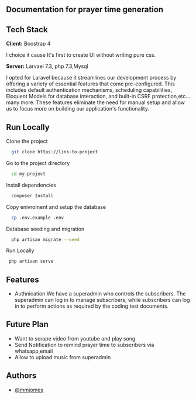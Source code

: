 
## Documentation for prayer time generation



## Tech Stack

**Client:** Boostrap 4

I choice it cause It's first to create UI without writing pure css.

**Server:** Larvael 7.3, php 7.3,Mysql

I opted for Laravel because it streamlines our development process by offering a variety of essential features that come pre-configured. This includes default authentication mechanisms, scheduling capabilities, Eloquent Models for database interaction, and built-in CSRF protection,etc... many more. These features eliminate the need for manual setup and allow us to focus more on building our application's functionality.


## Run Locally

Clone the project

```bash
  git clone https://link-to-project
```

Go to the project directory

```bash
  cd my-project
```

Install dependencies

```bash
  composer Install
```

Copy enivroment and setup the database

```bash
  cp .env.example .env
```
Database seeding and migration
```bash
  php artisan migrate --seed
```
Run Locally

```bash
 php artisan serve

```

## Features

- Authnication
We have a superadmin who controls the subscribers. The superadmin can log in to manage subscribers, while subscribers can log in to perform actions as required by the coding test documents.





## Future Plan

- Want to scrape video from youtube and play song
- Send Notification to remind prayer time to subscribers via whatsapp,email
- Allow to upload music from superadmin


## Authors

- [@mmjomes](https://www.github.com/mmjomes)
